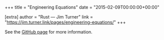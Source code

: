 +++
title = "Engineering Equations"
date = "2015-02-09T00:00:00+00:00"

[extra]
author = "Rust — Jim Turner"
link = "https://jim.turner.link/pages/engineering-equations/"
+++
<p>See the <a href="https://github.com/jturner314/engineering-equations">GitHub page</a> for
more information.</p>